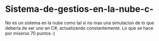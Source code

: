 # Sistema-de-gestios-en-la-nube-c-
No es un sistema en la nube como tal si no mas una simulacion de lo que debería de ser uno en C#, actualizando constantemente.
Lo que se hace por miseros 70 puntos :(

